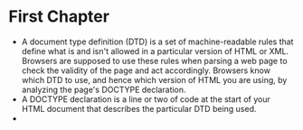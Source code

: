 # First Chapter
* A document type definition (DTD) is a set of machine-readable rules that define what is and isn't allowed in a particular version of HTML or XML. Browsers are supposed to use these rules when parsing a web page to check the validity of the page and act accordingly. Browsers know which DTD to use, and hence which version of HTML you are using, by analyzing the page's DOCTYPE declaration.
* A DOCTYPE declaration is a line or two of code at the start of your HTML document that describes the particular DTD being used.
* 
